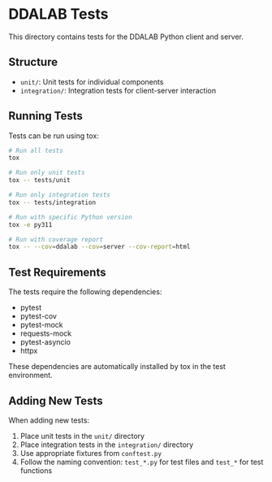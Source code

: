 # DDALAB Tests

This directory contains tests for the DDALAB Python client and server.

## Structure

- `unit/`: Unit tests for individual components
- `integration/`: Integration tests for client-server interaction

## Running Tests

Tests can be run using tox:

```bash
# Run all tests
tox

# Run only unit tests
tox -- tests/unit

# Run only integration tests
tox -- tests/integration

# Run with specific Python version
tox -e py311

# Run with coverage report
tox -- --cov=ddalab --cov=server --cov-report=html
```

## Test Requirements

The tests require the following dependencies:
- pytest
- pytest-cov
- pytest-mock
- requests-mock
- pytest-asyncio
- httpx

These dependencies are automatically installed by tox in the test environment.

## Adding New Tests

When adding new tests:
1. Place unit tests in the `unit/` directory
2. Place integration tests in the `integration/` directory
3. Use appropriate fixtures from `conftest.py`
4. Follow the naming convention: `test_*.py` for test files and `test_*` for test functions 